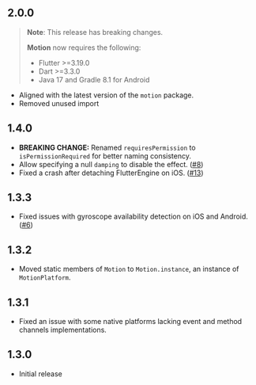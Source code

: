 ## 2.0.0

> **Note**: This release has breaking changes.
>
> **Motion** now requires the following:
> - Flutter >=3.19.0
> - Dart >=3.3.0
> - Java 17 and Gradle 8.1 for Android

* Aligned with the latest version of the `motion` package.
* Removed unused import

## 1.4.0

* **BREAKING CHANGE:** Renamed `requiresPermission` to `isPermissionRequired` for better naming consistency.
* Allow specifying a null `damping` to disable the effect. ([#8](https://github.com/mrcendre/motion/issues/8))
* Fixed a crash after detaching FlutterEngine on iOS. ([#13](https://github.com/mrcendre/motion/issues/13))

## 1.3.3

* Fixed issues with gyroscope availability detection on iOS and Android. ([#6](https://github.com/mrcendre/motion/pull/6))

## 1.3.2

- Moved static members of `Motion` to `Motion.instance`, an instance of `MotionPlatform`.

## 1.3.1


- Fixed an issue with some native platforms lacking event and method channels implementations. 

## 1.3.0

- Initial release
